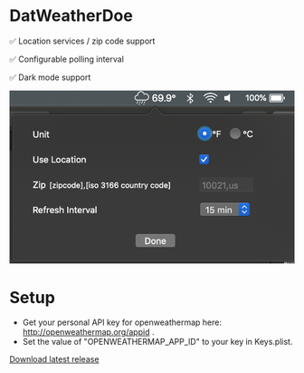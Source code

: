 # DatWeatherDoe

✅ Location services / zip code support

✅ Configurable polling interval

✅ Dark mode support


![alt tag](screenshot.png)

# Setup

- Get your personal API key for openweathermap here: http://openweathermap.org/appid . 
- Set the value of "OPENWEATHERMAP_APP_ID" to your key in Keys.plist. 

[Download latest release](https://github.com/inderdhir/DatWeatherDoe/releases/latest)
